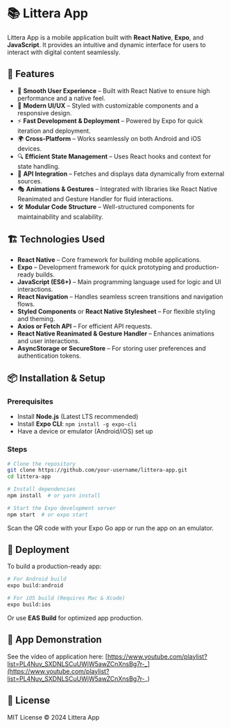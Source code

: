 # 📚 Littera App

Littera App is a mobile application built with **React Native**, **Expo**, and **JavaScript**. It provides an intuitive and dynamic interface for users to interact with digital content seamlessly.

## 🚀 Features

- 📖 **Smooth User Experience** – Built with React Native to ensure high performance and a native feel.
- 🎨 **Modern UI/UX** – Styled with customizable components and a responsive design.
- ⚡ **Fast Development & Deployment** – Powered by Expo for quick iteration and deployment.
- 🌍 **Cross-Platform** – Works seamlessly on both Android and iOS devices.
- 🔍 **Efficient State Management** – Uses React hooks and context for state handling.
- 📡 **API Integration** – Fetches and displays data dynamically from external sources.
- 🎭 **Animations & Gestures** – Integrated with libraries like React Native Reanimated and Gesture Handler for fluid interactions.
- 🛠️ **Modular Code Structure** – Well-structured components for maintainability and scalability.

## 🏗️ Technologies Used

- **React Native** – Core framework for building mobile applications.
- **Expo** – Development framework for quick prototyping and production-ready builds.
- **JavaScript (ES6+)** – Main programming language used for logic and UI interactions.
- **React Navigation** – Handles seamless screen transitions and navigation flows.
- **Styled Components** or **React Native Stylesheet** – For flexible styling and theming.
- **Axios or Fetch API** – For efficient API requests.
- **React Native Reanimated & Gesture Handler** – Enhances animations and user interactions.
- **AsyncStorage or SecureStore** – For storing user preferences and authentication tokens.

## 📦 Installation & Setup

### Prerequisites
- Install **Node.js** (Latest LTS recommended)
- Install **Expo CLI**: `npm install -g expo-cli`
- Have a device or emulator (Android/iOS) set up

### Steps
```sh
# Clone the repository
git clone https://github.com/your-username/littera-app.git
cd littera-app

# Install dependencies
npm install  # or yarn install

# Start the Expo development server
npm start  # or expo start
```

Scan the QR code with your Expo Go app or run the app on an emulator.

## 🚀 Deployment
To build a production-ready app:
```sh
# For Android build
expo build:android

# For iOS build (Requires Mac & Xcode)
expo build:ios
```
Or use **EAS Build** for optimized app production.

## 📱 App Demonstration

See the vídeo of application here: [https://www.youtube.com/playlist?list=PL4Nuv_SXDNLSCuUWjW5awZCnXnsBg7r-_](https://www.youtube.com/playlist?list=PL4Nuv_SXDNLSCuUWjW5awZCnXnsBg7r-_)

## 📄 License
MIT License © 2024 Littera App

